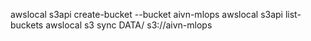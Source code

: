 awslocal s3api create-bucket --bucket aivn-mlops
awslocal s3api list-buckets
awslocal s3 sync DATA/ s3://aivn-mlops